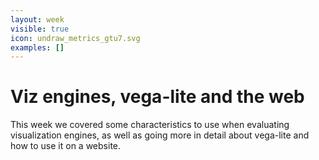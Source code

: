 ```yaml
---
layout: week
visible: true
icon: undraw_metrics_gtu7.svg
examples: []
---
```


# Viz engines, vega-lite and the web

This week we covered some characteristics to use when evaluating visualization
engines, as well as going more in detail about vega-lite and how to use it on a
website.
